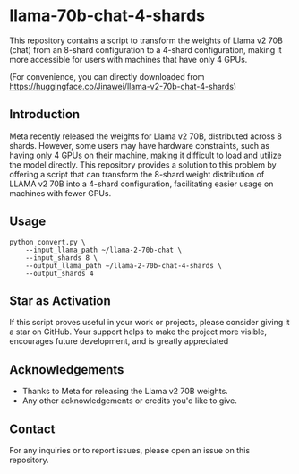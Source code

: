 # llama-70b-chat-4-shards

This repository contains a script to transform the weights of Llama v2 70B (chat) from an 8-shard configuration to a 4-shard configuration, making it more accessible for users with machines that have only 4 GPUs.

(For convenience, you can directly downloaded from https://huggingface.co/Jinawei/llama-v2-70b-chat-4-shards)

## Introduction

Meta recently released the weights for Llama v2 70B, distributed across 8 shards. However, some users may have hardware constraints, such as having only 4 GPUs on their machine, making it difficult to load and utilize the model directly. This repository provides a solution to this problem by offering a script that can transform the 8-shard weight distribution of LLAMA v2 70B into a 4-shard configuration, facilitating easier usage on machines with fewer GPUs.

## Usage

```
python convert.py \
    --input_llama_path ~/llama-2-70b-chat \
    --input_shards 8 \
    --output_llama_path ~/llama-2-70b-chat-4-shards \
    --output_shards 4
```

## Star as Activation
If this script proves useful in your work or projects, please consider giving it a star on GitHub. Your support helps to make the project more visible, encourages future development, and is greatly appreciated

## Acknowledgements

- Thanks to Meta for releasing the Llama v2 70B weights.
- Any other acknowledgements or credits you'd like to give.

## Contact

For any inquiries or to report issues, please open an issue on this repository.
